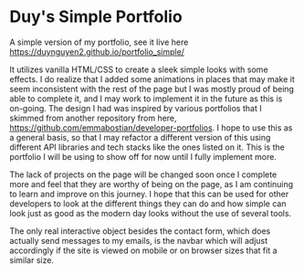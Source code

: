 # Duy's Simple Portfolio
A simple version of my portfolio, see it live here https://duynguyen2.github.io/portfolio_simple/

It utilizes vanilla HTML/CSS to create a sleek simple looks with some effects. I do realize that I added some animations in places that may make it seem inconsistent with the rest of the page but I was mostly proud of being able to complete it, and I may work to implement it in the future as this is on-going. The design I had was inspired by various portfolios that I skimmed from another repository from here, https://github.com/emmabostian/developer-portfolios. I hope to use this as a general basis, so that I may refactor a different version of this using different API libraries and tech stacks like the ones listed on it. This is the portfolio I will be using to show off for now until I fully implement more.

The lack of projects on the page will be changed soon once I complete more and feel that they are worthy of being on the page, as I am continuing to learn and improve on this journey. I hope that this can be used for other developers to look at the different things they can do and how simple can look just as good as the modern day looks without the use of several tools.

The only real interactive object besides the contact form, which does actually send messages to my emails, is the navbar which will adjust accordingly if the site is viewed on mobile or on browser sizes that fit a similar size.
